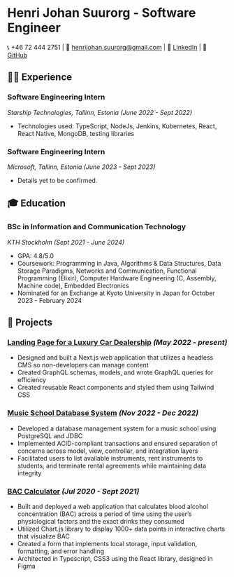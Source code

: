 # Henri Johan Suurorg - Software Engineer

📞 +46 72 444 2751 | 📧 henrijohan.suurorg@gmail.com | 🔗 [LinkedIn](https://www.linkedin.com/in/henrisuurorg) | 🐙 [GitHub](https://github.com/henrisuurorg)

## 👨‍💻 Experience

### Software Engineering Intern
_Starship Technologies, Tallinn, Estonia (June 2022 - Sept 2022)_

- Technologies used: TypeScript, NodeJs, Jenkins, Kubernetes, React, React Native, MongoDB, testing libraries

### Software Engineering Intern
_Microsoft, Tallinn, Estonia (June 2023 - Sept 2023)_

- Details yet to be confirmed.


## 🎓 Education

### BSc in Information and Communication Technology
_KTH Stockholm (Sept 2021 - June 2024)_

- GPA: 4.8/5.0
- Coursework: Programming in Java, Algorithms & Data Structures, Data Storage Paradigms, Networks and Communication, Functional Programming (Elixir), Computer Hardware Engineering (C, Assembly, Machine code), Embedded Electronics
- Nominated for an Exchange at Kyoto University in Japan for October 2023 - February 2024

## 💼 Projects

### [Landing Page for a Luxury Car Dealership](https://www.estoril.ee/) _(May 2022 - present)_
- Designed and built a Next.js web application that utilizes a headless CMS so non-developers can manage content
- Created GraphQL schemas, models, and wrote GraphQL queries for efficiency
- Created reusable React components and styled them using Tailwind CSS

### [Music School Database System](https://github.com/henrisuurorg/jdbc-sgms) _(Nov 2022 - Dec 2022)_
- Developed a database management system for a music school using PostgreSQL and JDBC
- Implemented ACID-compliant transactions and ensured separation of concerns across model, view, controller, and integration layers
- Facilitated users to list available instruments, rent instruments to students, and terminate rental agreements while maintaining data integrity

### [BAC Calculator](https://henrisuurorg.github.io/alkokalko/#/) _(Jul 2020 - Sept 2021)_
- Built and deployed a web application that calculates blood alcohol concentration (BAC) across a period of time using the user’s physiological factors and the exact drinks they consumed
- Utilized Chart.js library to display 1000+ data points in interactive charts that visualize BAC
- Created a form that implements local storage, input validation, formatting, and error handling
- Architected in Typescript, CSS3 using the React library, designed in Figma


